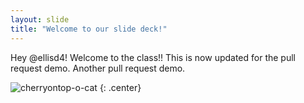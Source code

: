 ```yaml
---
layout: slide
title: "Welcome to our slide deck!"
---
```


Hey @ellisd4!  Welcome to the class!!  This is now updated for the pull request demo.  Another pull request demo. 

![cherryontop-o-cat](https://octodex.github.com/images/cherryontop-o-cat.png)
{: .center}
